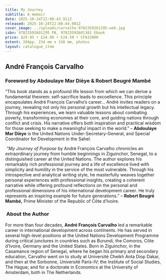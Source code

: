 ```yaml
---
title: My Journey
subtitle: A memoir
date: 2025-10-24T22:08:43.911Z
released: 2025-10-24T22:08:44.001Z
cover_image: ../uploads/carvalho-9782359261295-web.jpg
isbn: 97823592601295 PB, 97823592601301 Ebook
price: $29.95 • £24.99 • €24.50 • CFA15000
extent: 204pp, 234 mm x 156 mm, photos
layout: catalogue_item
---
```

## André François Carvalho

### Foreword by Abdoulaye Mar Dièye & Robert Beugré Mambé

“This book stands as a profound life lesson from which we can derive a fundamental theorem: self-sacrifice leads to excoellence. This principle encapsulates André François Carvalho’s career... André invites readers on a journey, revealing not only his personal growth but his intellectual legacy. Through his experiences, we learn valuable lessons about combating poverty, transforming economies at their core, and guiding nations through conflict and crisis. His narrative offers both inspiration and practical wisdom for those seeking to make a meaningful impact in the world.” – **Abdoulaye Mar Dièye** is the United Nations Under-Secretary-General, and Special Coordinator for Development in the Sahel.

 *“My Journey of Purpose* by André François Carvalho chronicles an extraordinary journey from humble beginnings in Ziguinchor, Senegal, to a distinguished career at the United Nations. The author explores his remarkably rich professional journey and a life of excellence lived with simplicity and humility in the service of the most vulnerable. Through his introspective and analytical writing style, he masterfully weaves together personal experiences with professional insights, creating a coherent narrative while offering profound reflections on the personal and professional dimensions of his international development career. He truly represents an inspiring example for future generations.” – **Robert Beugré Mambé,** Prime Minister of the Republic of Côte d’Ivoire.

###  About the Author

For more than four decades, **André François Carvalho** led a remarkable career in international development across continents. He has served in several high-level positions at the United Nations Development Programme during critical junctures in countries such as Burundi, the Comoros, Côte d’Ivoire, Germany and the United States. Born in Ziguinchor, in the Casamance region of Senegal, where he began his primary and secondary education, Carvalho went on to study at Université Cheikh Anta Diop Dakar, and then at the Sorbonne, Université Paris-IV; the Institute of Social Studies, The Hague; and for a doctorate in Economics at the University of Amsterdam, both in The Netherlands.